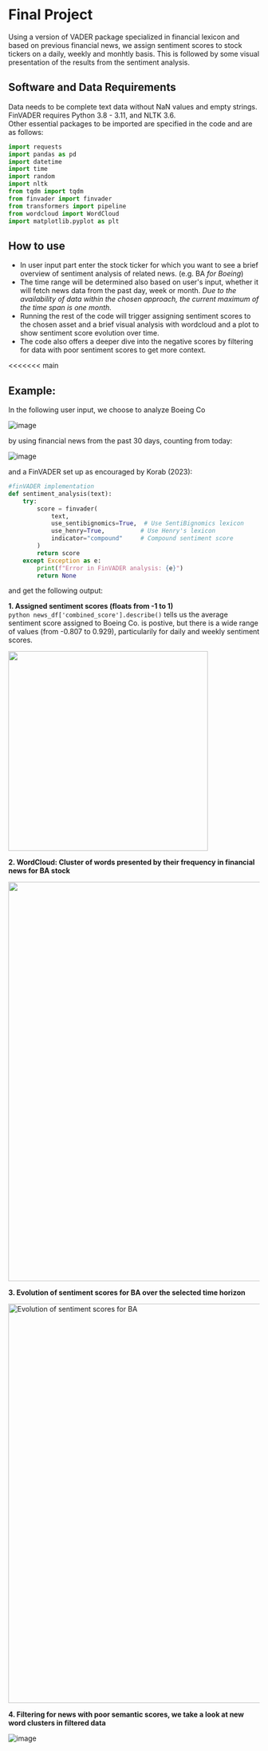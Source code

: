 # Final Project
Using a version of VADER package specialized in financial lexicon and based on previous financial news, we assign sentiment scores to stock tickers on a daily, weekly and monhtly basis.
This is followed by some visual presentation of the results from the sentiment analysis.

## Software and Data Requirements 

Data needs to be complete text data without NaN values and empty strings. 
FinVADER requires Python 3.8 - 3.11, and NLTK 3.6.  
Other essential packages to be imported are specified in the code and are as follows:
```python
import requests
import pandas as pd
import datetime
import time
import random
import nltk
from tqdm import tqdm
from finvader import finvader
from transformers import pipeline
from wordcloud import WordCloud
import matplotlib.pyplot as plt
```
## How to use

- In user input part enter the stock ticker for which you want to see a brief overview of sentiment analysis of related news. (e.g. BA *for Boeing*)  
- The time range will be determined also based on user's input, whether it will fetch news data from the past day, week or month. *Due to the availability of data within the chosen approach, the current maximum of the time span is one month.*  
- Running the rest of the code will trigger assigning sentiment scores to the chosen asset and a brief visual analysis with wordcloud and a plot to show sentiment score evolution over time.  
- The code also offers a deeper dive into the negative scores by filtering for data with poor sentiment scores to get more context.

<<<<<<< main
## Example:

In the following user input, we choose to analyze Boeing Co
  
![image](https://github.com/user-attachments/assets/a1cb13dd-737a-4f33-9880-9da90e7e49e4)

by using financial news from the past 30 days, counting from today:  
  
![image](https://github.com/user-attachments/assets/659c9615-23e2-4b63-b911-374bbb2e2a55)

and a FinVADER set up as encouraged by Korab (2023):  

```python
#finVADER implementation
def sentiment_analysis(text):
    try:
        score = finvader(
            text,
            use_sentibignomics=True,  # Use SentiBignomics lexicon
            use_henry=True,          # Use Henry's lexicon
            indicator="compound"     # Compound sentiment score
        )
        return score
    except Exception as e:
        print(f"Error in FinVADER analysis: {e}")
        return None
```
and get the following output:  
  
  **1. Assigned sentiment scores (floats from -1 to 1)**  
```python news_df['combined_score'].describe()``` tells us the average sentiment score assigned to Boeing Co. is postive, but there is a wide range of values (from -0.807 to 0.929), particularily for daily and weekly sentiment scores.

<img src="https://github.com/user-attachments/assets/767e7832-f581-4634-9337-47bdf491d416" width="400"/>

   
  **2. WordCloud: Cluster of words presented by their frequency in financial news for BA stock**
  
<img src="https://github.com/user-attachments/assets/0bbe5eeb-4697-4ac1-a669-7fc960587d80" width="800"/>

  **3. Evolution of sentiment scores for BA over the selected time horizon**
  
<img src="https://github.com/user-attachments/assets/f5ec333e-14a3-4a0d-ab09-8a7997d7f432" alt="Evolution of sentiment scores for BA" width="800"/>

  **4. Filtering for news with poor semantic scores, we take a look at new word clusters in filtered data**  

  ![image](https://github.com/user-attachments/assets/157e10b7-1b2e-49c6-8de7-bcc6f903ba4f)


